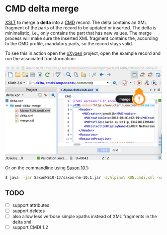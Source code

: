# CMD delta merge

[XSLT](merge.xsl) to merge a __delta__ into a [CMD](https://ww.clarin.eu/cmdi) record. The delta contains an XML fragment of the parts of the record to be updated or inserted. The delta is minimalistic, i.e., only contains the part that has new values. The merge process will make sure the inserted XML fragment contains the, according to the CMD profile, mandatory parts, so the record stays valid. 

To see this in action open the [oXygen](https://www.oxygenxml.com/) project, open the example record and run the associated transformation:

![screenshot](screenshot.png)

Or on the commandline using [Saxon 10.1](https://www.saxonica.com/):

```sh
$ java  -jar SaxonHE10-1J/saxon-he-10.1.jar -s:Alpino\ RUN.cmdi.xml -xsl:merge.xsl +delta=delta.xml
```

## TODO

- [ ] support attributes
- [ ] support deletes 
- [ ] also allow less verbose simple xpaths instead of XML fragments in the delta xml
- [ ] support CMDI 1.2
